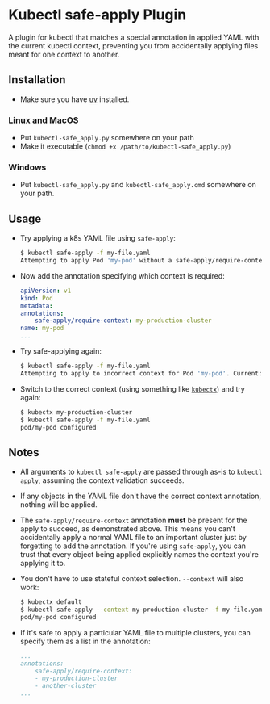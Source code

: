 # Kubectl safe-apply Plugin

A plugin for kubectl that matches a special annotation in applied YAML with the current kubectl context, preventing you from accidentally applying files meant for one context to another.

## Installation

* Make sure you have [uv](https://docs.astral.sh/uv/getting-started/installation/) installed.

### Linux and MacOS

* Put `kubectl-safe_apply.py` somewhere on your path
* Make it executable (`chmod +x /path/to/kubectl-safe_apply.py`)

### Windows

* Put `kubectl-safe_apply.py` and `kubectl-safe_apply.cmd` somewhere on your path.

## Usage

* Try applying a k8s YAML file using `safe-apply`:

    ```bash
    $ kubectl safe-apply -f my-file.yaml
    Attempting to apply Pod 'my-pod' without a safe-apply/require-context annotation. Aborting.
    ```

* Now add the annotation specifying which context is required:

    ```yaml
    apiVersion: v1
    kind: Pod
    metadata:
    annotations:
        safe-apply/require-context: my-production-cluster
    name: my-pod
    ...
    ```

* Try safe-applying again:

    ```bash
    $ kubectl safe-apply -f my-file.yaml
    Attempting to apply to incorrect context for Pod 'my-pod'. Current: default, required: my-production-cluster
    ```

* Switch to the correct context (using something like [`kubectx`](https://github.com/ahmetb/kubectx)) and try again:

    ```bash
    $ kubectx my-production-cluster
    $ kubectl safe-apply -f my-file.yaml
    pod/my-pod configured
    ```

## Notes

* All arguments to `kubectl safe-apply` are passed through as-is to `kubectl apply`, assuming the context validation succeeds.

* If any objects in the YAML file don't have the correct context annotation, nothing will be applied.

* The `safe-apply/require-context` annotation **must** be present for the apply to succeed, as demonstrated above. This means you can't accidentally apply a normal YAML file to an important cluster just by forgetting to add the annotation. If you're using `safe-apply`, you can trust that every object being applied explicitly names the context you're applying it to.

* You don't have to use stateful context selection. `--context` will also work:

    ```bash
    $ kubectx default
    $ kubectl safe-apply --context my-production-cluster -f my-file.yaml
    pod/my-pod configured
    ```


* If it's safe to apply a particular YAML file to multiple clusters, you can specify them as a list in the annotation:


    ```yaml
    ...
    annotations:
        safe-apply/require-context: 
        - my-production-cluster
        - another-cluster
    ...
    ```
